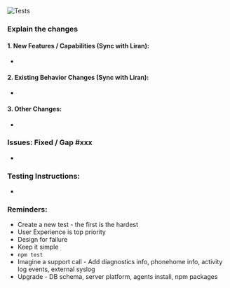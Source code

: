![Tests](https://gdurl.com/jz2I)

### Explain the changes
#### 1. New Features / Capabilities (Sync with Liran):
- 

#### 2. Existing Behavior Changes (Sync with Liran):
-

#### 3. Other Changes:
-

### Issues: Fixed / Gap #xxx
- 

### Testing Instructions:
-

### Reminders:
- Create a new test - the first is the hardest
- User Experience is top priority
- Design for failure
- Keep it simple
- `npm test`
- Imagine a support call - Add diagnostics info, phonehome info, activity log events, external syslog
- Upgrade - DB schema, server platform, agents install, npm packages
